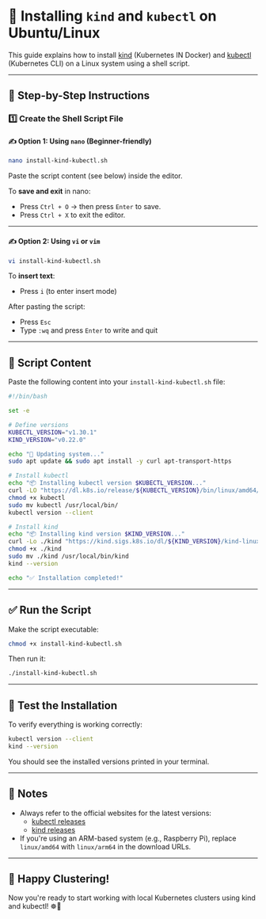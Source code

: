 # 🚀 Installing `kind` and `kubectl` on Ubuntu/Linux

This guide explains how to install [kind](https://kind.sigs.k8s.io/) (Kubernetes IN Docker) and [kubectl](https://kubernetes.io/docs/tasks/tools/) (Kubernetes CLI) on a Linux system using a shell script.

---

## 📜 Step-by-Step Instructions

### 1️⃣ Create the Shell Script File

#### ✍️ Option 1: Using `nano` (Beginner-friendly)

```bash
nano install-kind-kubectl.sh
```

Paste the script content (see below) inside the editor.

To **save and exit** in nano:
- Press `Ctrl + O` → then press `Enter` to save.
- Press `Ctrl + X` to exit the editor.

---

#### ✍️ Option 2: Using `vi` or `vim`

```bash
vi install-kind-kubectl.sh
```

To **insert text**:
- Press `i` (to enter insert mode)

After pasting the script:
- Press `Esc`
- Type `:wq` and press `Enter` to write and quit

---

## 📄 Script Content

Paste the following content into your `install-kind-kubectl.sh` file:

```bash
#!/bin/bash

set -e

# Define versions
KUBECTL_VERSION="v1.30.1"
KIND_VERSION="v0.22.0"

echo "🔧 Updating system..."
sudo apt update && sudo apt install -y curl apt-transport-https

# Install kubectl
echo "📦 Installing kubectl version $KUBECTL_VERSION..."
curl -LO "https://dl.k8s.io/release/${KUBECTL_VERSION}/bin/linux/amd64/kubectl"
chmod +x kubectl
sudo mv kubectl /usr/local/bin/
kubectl version --client

# Install kind
echo "📦 Installing kind version $KIND_VERSION..."
curl -Lo ./kind "https://kind.sigs.k8s.io/dl/${KIND_VERSION}/kind-linux-amd64"
chmod +x ./kind
sudo mv ./kind /usr/local/bin/kind
kind --version

echo "✅ Installation completed!"
```

---

## ✅ Run the Script

Make the script executable:

```bash
chmod +x install-kind-kubectl.sh
```

Then run it:

```bash
./install-kind-kubectl.sh
```

---

## 🧪 Test the Installation

To verify everything is working correctly:

```bash
kubectl version --client
kind --version
```

You should see the installed versions printed in your terminal.

---

## 📎 Notes

- Always refer to the official websites for the latest versions:
  - [kubectl releases](https://github.com/kubernetes/kubernetes/releases)
  - [kind releases](https://github.com/kubernetes-sigs/kind/releases)
- If you're using an ARM-based system (e.g., Raspberry Pi), replace `linux/amd64` with `linux/arm64` in the download URLs.

---

## 🐳 Happy Clustering!

Now you're ready to start working with local Kubernetes clusters using kind and kubectl! ☸️🚀